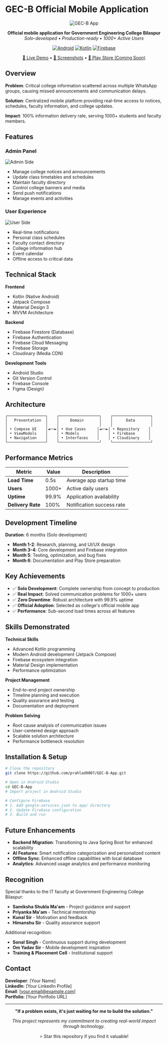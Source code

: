 # GEC-B Official Mobile Application

<div align="center">

![GEC-B App](https://github.com/prahlad0007/GEC-B-App/blob/main/GECB.jpg)

**Official mobile application for Government Engineering College Bilaspur**  
*Solo-developed • Production-ready • 1000+ Active Users*

[![Android](https://img.shields.io/badge/Android-3DDC84?style=flat&logo=android&logoColor=white)](https://developer.android.com)
[![Kotlin](https://img.shields.io/badge/Kotlin-7F52FF?style=flat&logo=kotlin&logoColor=white)](https://kotlinlang.org)
[![Firebase](https://img.shields.io/badge/Firebase-FFCA28?style=flat&logo=firebase&logoColor=black)](https://firebase.google.com)

[📱 Live Demo](https://lnkd.in/dQHxcmnv) • [📸 Screenshots](https://lnkd.in/dCGGAG6e) • [🚀 Play Store (Coming Soon)](#)

</div>

## Overview

**Problem**: Critical college information scattered across multiple WhatsApp groups, causing missed announcements and communication delays.

**Solution**: Centralized mobile platform providing real-time access to notices, schedules, faculty information, and college updates.

**Impact**: 100% information delivery rate, serving 1000+ students and faculty members.

## Features

### Admin Panel
![Admin Side](https://github.com/prahlad0007/GEC-B-App/blob/main/admin_side.jpg)

- Manage college notices and announcements
- Update class timetables and schedules
- Maintain faculty directory
- Control college banners and media
- Send push notifications
- Manage events and activities

### User Experience
![User Side](https://github.com/prahlad0007/GEC-B-App/blob/main/user_side.jpg)

- Real-time notifications
- Personal class schedules
- Faculty contact directory
- College information hub
- Event calendar
- Offline access to critical data

## Technical Stack

**Frontend**
- Kotlin (Native Android)
- Jetpack Compose
- Material Design 3
- MVVM Architecture

**Backend**
- Firebase Firestore (Database)
- Firebase Authentication
- Firebase Cloud Messaging
- Firebase Storage
- Cloudinary (Media CDN)

**Development Tools**
- Android Studio
- Git Version Control
- Firebase Console
- Figma (Design)

## Architecture

```
┌─────────────────┐    ┌──────────────────┐    ┌─────────────────┐
│   Presentation  │    │     Domain       │    │      Data       │
│                 │    │                  │    │                 │
│ • Compose UI    │◄──►│ • Use Cases     │◄──►│ • Repository    │
│ • ViewModels    │    │ • Models        │    │ • Firebase      │
│ • Navigation    │    │ • Interfaces    │    │ • Cloudinary    │
└─────────────────┘    └──────────────────┘    └─────────────────┘
```

## Performance Metrics

| Metric | Value | Description |
|--------|-------|-------------|
| **Load Time** | 0.5s | Average app startup time |
| **Users** | 1000+ | Active daily users |
| **Uptime** | 99.9% | Application availability |
| **Delivery Rate** | 100% | Notification success rate |

## Development Timeline

**Duration**: 6 months (Solo development)

- **Month 1-2**: Research, planning, and UI/UX design
- **Month 3-4**: Core development and Firebase integration
- **Month 5**: Testing, optimization, and bug fixes
- **Month 6**: Documentation and Play Store preparation

## Key Achievements

- ✅ **Solo Development**: Complete ownership from concept to production
- ✅ **Real Impact**: Solved communication problems for 1000+ users  
- ✅ **Zero Downtime**: Robust architecture with 99.9% uptime
- ✅ **Official Adoption**: Selected as college's official mobile app
- ✅ **Performance**: Sub-second load times across all features

## Skills Demonstrated

**Technical Skills**
- Advanced Kotlin programming
- Modern Android development (Jetpack Compose)
- Firebase ecosystem integration
- Material Design implementation
- Performance optimization

**Project Management**
- End-to-end project ownership
- Timeline planning and execution
- Quality assurance and testing
- Documentation and deployment

**Problem Solving**
- Root cause analysis of communication issues
- User-centered design approach
- Scalable solution architecture
- Performance bottleneck resolution

## Installation & Setup

```bash
# Clone the repository
git clone https://github.com/prahlad0007/GEC-B-App.git

# Open in Android Studio
cd GEC-B-App
# Import project in Android Studio

# Configure Firebase
# 1. Add google-services.json to app/ directory
# 2. Update Firebase configuration
# 3. Build and run
```

## Future Enhancements

- **Backend Migration**: Transitioning to Java Spring Boot for enhanced scalability
- **AI Features**: Smart notification categorization and personalized content
- **Offline Sync**: Enhanced offline capabilities with local database
- **Analytics**: Advanced usage analytics and performance monitoring

## Recognition

Special thanks to the IT faculty at Government Engineering College Bilaspur:
- **Samiksha Shukla Ma'am** - Project guidance and support
- **Priyanka Ma'am** - Technical mentorship  
- **Kunal Sir** - Motivation and feedback
- **Himanshu Sir** - Quality assurance support

Additional recognition:
- **Sonal Singh** - Continuous support during development
- **Om Yadav Sir** - Mobile development inspiration
- **Training & Placement Cell** - Institutional support

## Contact

**Developer**: [Your Name]  
**LinkedIn**: [Your LinkedIn Profile]  
**Email**: [your.email@example.com]  
**Portfolio**: [Your Portfolio URL]

---

<div align="center">

**"If a problem exists, it's just waiting for me to build the solution."**

*This project represents my commitment to creating real-world impact through technology.*

⭐ Star this repository if you find it valuable!

</div>
